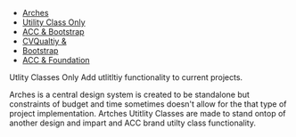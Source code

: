 <div class='noframework_nav'><ul class="ul_none flex bg_primary block flex m-t_3 p_4 ul_none w_100"> 
        <li class="flex_auto p_1">
        <a href="#" id="home_nav" class="bg_primary c_white br_white-1 br_solid br_1 h:bg_primary-n2 br_radius p-x_4 p-y_3">Arches</a>
        </li><li class="flex_auto p_1">
        <a href="/Arches/uconly_acc/" id="noframework_nav" class="bg_primary c_white br_white-1 br_solid br_1 h:bg_primary-n2 br_radius p-x_4 p-y_3">Utility Class Only</a>
        </li><li class="flex_auto p_1">
        <a href="/Arches/boot_acc/" id="accboot_nav" class="bg_primary c_white br_white-1 br_solid br_1 h:bg_primary-n2 br_radius p-x_4 p-y_3">ACC &amp; Bootstrap</a>
        </li><li class="flex_auto p_1">
        <a href="/Arches/boot_cvquality/" id="cvqualityboot_nav" class="bg_primary c_white br_white-1 br_solid br_1 h:bg_primary-n2 br_radius p-x_4 p-y_3">CVQualtiy &amp; </li><li class="flex_auto p_1">
        Bootstrap</a>
        </li><li class="flex_auto p_1">
        <a href="/Arches/zurb_acc/" id="accfoundation_nav" class="bg_primary c_white br_white-1 br_solid br_1 h:bg_primary-n2 br_radius p-x_4 p-y_3">ACC & Foundation</a>
        </li>
</ul>
<div class="br_1 br_round br_solid br_white-7 p_5 relative shadow_3 m-x_3">
	<div class="absolute t_0 r_0 l_0 b_0 opacity_7 z_0 br_round bg_center bg_cover" style="background-image:url('../img/triangletexture/pinktriangles.PNG')"></div>
		<div class="c_black font_11:lg font_6 font_8:md font_ui lh_1 m-y_4">Utlity Classes Only
			<span class="block font_1 m-y_2 font_bold opacity_7">Add utlitltiy functionality to current projects.</span>
		</div>
	<p class="c_black m-y_3 max-w_5 lh_3">Arches is a central design system is created to be standalone but constraints of budget and time sometimes doesn't allow for the that type of project implementation. Artches Utitlity Classes are made to stand ontop of another design and impart and ACC brand utilty class functionality.</p>
</div></div>
